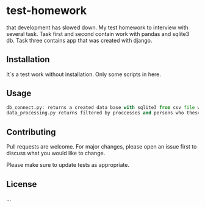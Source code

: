 # test-homework
that development has slowed down.
My test homework to interview with several task. Task first and second contain work with pandas and sqlite3 db. Task three contains app that was created with django.

## Installation
It`s a test work without installation. Only some scripts in here.

## Usage
``` python 
db_connect.py: returns a created data base with sqlite3 from csv file which was taken with the test tasks.
data_processing.py returns filtered by proccesses and persons who these proccesses did.
```
## Contributing
Pull requests are welcome. For major changes, please open an issue first to discuss what you would like to change.

Please make sure to update tests as appropriate.

## License
...
